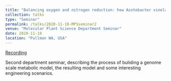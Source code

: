 ```yaml
---
title: "Balancing oxygen and nitrogen reduction: how Azotobacter vinelandii fixes nitrogen under high aeration conditions "
collection: talks
type: "Seminar"
permalink: /talks/2020-11-18-MPSseminar2
venue: "Molecular Plant Science Department Seminar"
date: 2020-11-18
location: "Pullman WA, USA"
---
```


[Recording](https://wsu.zoom.us/rec/share/ROkYu1Tl3L9I3RyYFLifjPaAiR6e2Gi2ef-d21Qzvq6OoE_C_3vIrmqliv76-NBB.m7hPuApBf02LMenQ?startTime=1605730259000)

Second department seminar, describing the process of buliding a genome scale metabolic model, the resulting model and some interesting engineering scenarios.